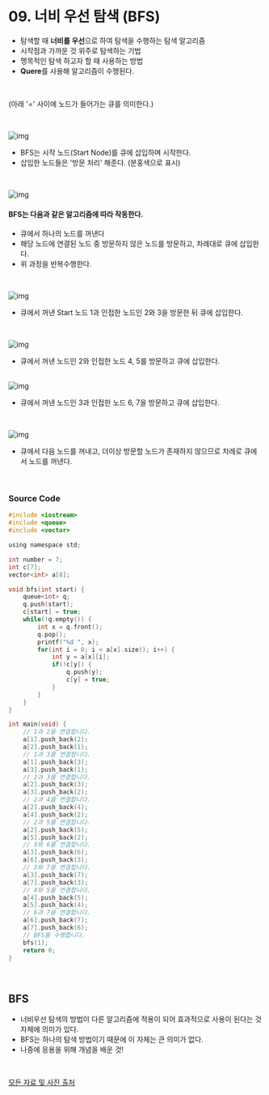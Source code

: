 # 09. 너비 우선 탐색 (BFS)

* 탐색할 때 **너비를 우선**으로 하여 탐색을 수행하는 탐색 알고리즘
* 시작점과 가까운 것 위주로 탐색하는 기법
* 맹목적인 탐색 하고자 할 때 사용하는 방법
* **Quere**를 사용해 알고리즘이 수행된다.

<br/>

(아래 '=' 사이에 노드가 들어가는 큐를 의미한다.)

<br/>

![img](https://postfiles.pstatic.net/MjAxODAzMTZfMTA3/MDAxNTIxMTgwNDAzNjA0.UHWvRTbVmw6QVDorhYZgSBpDAUI90FWNRj2SVraQL-8g.dlSTfXYCJEtptG0p71HQckj8i56_LnCIhtGkC_cxvYgg.PNG.ndb796/image.png?type=w773)

* BFS는 시작 노드(Start Node)를 큐에 삽입하며 시작한다.
* 삽입한 노드들은 '방문 처리' 해준다. (분홍색으로 표시)

<br/>

![img](https://postfiles.pstatic.net/MjAxODAzMTZfMjgx/MDAxNTIxMTgxNTE5NzA1.5ui24F9iF_0jLLkda_oI4dlJSQeJCsUX-NaltK7zl1og.00nI0SnR1F8XezyXKUcR13lzPMEMEWjUc75mhfrH1aQg.PNG.ndb796/image.png?type=w773)

#### BFS는 다음과 같은 알고리즘에 따라 작동한다.

* 큐에서 하나의 노드를 꺼낸다
* 해당 노드에 연결된 노드 중 방문하지 않은 노드를 방문하고, 차례대로 큐에 삽입한다.
* 위 과정을 반복수행한다.

<br/>

![img](https://postfiles.pstatic.net/MjAxODAzMTZfMjA3/MDAxNTIxMTgxOTIzNzY2.HNHjTAyjqxA_i2jejRMwpyhZdD6jkZj81X_fZ8UL4AMg.rmqPi6prf0g81341bFGgPC4FqYwHnfZasCjbo6T16MYg.PNG.ndb796/image.png?type=w773)

* 큐에서 꺼낸 Start 노드 1과 인접한 노드인 2와 3을 방문한 뒤 큐에 삽입한다.

<br/>

![img](https://postfiles.pstatic.net/MjAxODAzMTZfODUg/MDAxNTIxMTgyMDk0NzA1.TJNwLI8Y5Yi3RTbFOwtko5rHDkyhROG2fJimEeVM2Oog.E4y_RrvVid7BO5FkdyjTUQw3Cai-Kjh07QvnP7FJb6cg.PNG.ndb796/image.png?type=w773)

* 큐에서 꺼낸 노드인 2와 인접한 노드 4, 5를 방문하고 큐에 삽입한다.

<br/>![img](https://postfiles.pstatic.net/MjAxODAzMTZfMjAy/MDAxNTIxMTgyMTkzMDg3.iYTA1bQOvfWZlMlfT7zGxsaC2Ulqjndgop8RtBCHOVEg.D1qrG99pyf4vYlPkLbyiN5Hs8z55TuQXqdMBMe0cYw4g.PNG.ndb796/image.png?type=w773)

* 큐에서 꺼낸 노드인 3과 인접한 노드 6, 7을 방문하고 큐에 삽입한다.

<br/>

![img](https://postfiles.pstatic.net/MjAxODAzMTZfMjc1/MDAxNTIxMTgyMjc0ODc0.rsN_4H-xqNQls_-LYV8oBwa2S6svKfT-0RSfY7a8K0Yg.fAkxep6hFhh8sSgxrYErVYkvQzSz5CVMdwMJaZXuRGAg.PNG.ndb796/image.png?type=w773)

* 큐에서 다음 노드를 꺼내고, 더이상 방문할 노드가 존재하지 않으므로 차례로 큐에서 노드를 꺼낸다.

<br/>

### Source Code

```c
#include <iostream>
#include <queue>
#include <vector>

using namespace std;

int number = 7;
int c[7];
vector<int> a[8];

void bfs(int start) {
	queue<int> q;
	q.push(start);
	c[start] = true;
	while(!q.empty()) {
		int x = q.front();
		q.pop();
		printf("%d ", x);
		for(int i = 0; i < a[x].size(); i++) {
			int y = a[x][i];
			if(!c[y]) {
				q.push(y);
				c[y] = true;
			}
		}
	}
}

int main(void) {
	// 1과 2을 연결합니다. 
	a[1].push_back(2);
	a[2].push_back(1);
	// 1과 3를 연결합니다.
	a[1].push_back(3);
	a[3].push_back(1);
	// 2과 3를 연결합니다.
	a[2].push_back(3);
	a[3].push_back(2);
	// 2과 4을 연결합니다. 
	a[2].push_back(4);
	a[4].push_back(2);
	// 2과 5를 연결합니다.
	a[2].push_back(5);
	a[5].push_back(2);
	// 3와 6를 연결합니다.
	a[3].push_back(6);
	a[6].push_back(3);
	// 3와 7을 연결합니다.
	a[3].push_back(7);
	a[7].push_back(3);
	// 4와 5를 연결합니다.
	a[4].push_back(5);
	a[5].push_back(4);
	// 6과 7을 연결합니다.
	a[6].push_back(7);
	a[7].push_back(6); 
	// BFS를 수행합니다.
	bfs(1); 
	return 0;
}
```

<br/>

## BFS

* 너비우선 탐색의 방법이 다른 알고리즘에 적용이 되어 효과적으로 사용이 된다는 것 자체에 의미가 있다.
* BFS는 하나의 탐색 방법이기 때문에 이 자체는 큰 의미가 없다.
* 나중에 응용을 위해 개념을 배운 것!

<br/>

[모든 자료 및 사진 출처](https://blog.naver.com/PostView.nhn?blogId=ndb796&logNo=221230944971&proxyReferer=https:%2F%2Fwww.google.com%2F)